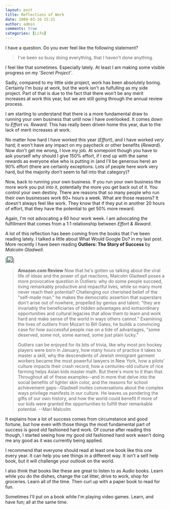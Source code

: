 ```yaml
---
layout: post
title: Reflections of Work
date: 2009-03-16 15:21
author: admin
comments: true
categories: [Life]
---
```

I have a question.  Do you ever feel like the following statement?
<blockquote>I've been so busy doing everything, that I haven't done anything.</blockquote>

I feel like that sometimes.  Especially lately.  At least I am making some visible progress on my <i>'Secret Project'</i>.

Sadly, compared to my little side project, work has been absolutely boring.  Certainly I'm busy at work, but the work isn't as fulfulling as my side project.  Part of that is due to the fact that there won't be any merit increases at work this year, but we are still going through the annual review process.

I am starting to understand that there is a more fundamental draw to running your own business that until now I have overlooked.  It comes down to <i>Effort vs. Reward</i>.  This has really been driven home this year, due to the lack of merit increases at work.

No matter how hard I have worked this year (<i>Effort</i>), and I have worked <i>very</i> hard; it won't have any impact on my paycheck or other benefits (<i>Reward</i>).  Now don't get me wrong, I love my job.  At somepoint though you have to ask yourself why should I give 150% effort, if I end up with the same rewards as everyone else who is putting in (and I'll be generous here) an 90% effort (there are certainly exceptions.  Lots of people here work very hard, but the majority don't seem to fall into that category)?

Now, back to running your own business.  If you run your own business the more work you put into it, potentially the more you get back out of it.  You control your own destiny.  There are reasons that so many people who run their own businesses work 60+ hours a week.  What are those reasons?  It doesn't always feel like work.  They know that if they put in another 20 hours of effort, that they have the potential to get 50% more reward.

Again, I'm not advocating a 60 hour work week.  I am advocating the fulfillment that comes from a 1:1 relationship between <i>Effort & Reward</i>.

A lot of this reflection has been coming from the books that I've been reading lately.  I talked a little about What Would Google Do? in my last post.  More recently I have been reading <b>Outliers: The Story of Success</b> by <i>Malcolm Gladwell</i>. <br />

|<a href="http://www.amazon.com/gp/product/0316017922?ie=UTF8&tag=hiddepugma-20&linkCode=as2&camp=1789&creative=9325&creativeASIN=0316017922"><img border="1" src="{{ site.url }}/assets/images/uploads/2009/03/41bbhmtqpql_sl160_.jpg"/></a><img src="http://www.assoc-amazon.com/e/ir?t=hiddepugma-20&l=as2&o=1&a=0316017922" width="1" height="1" border="1" alt="" style="border:none !important; margin:0px !important;" />|
<br />

<blockquote>
<b>Amazon.com Review</b>
Now that he's gotten us talking about the viral life of ideas and the power of gut reactions, Malcolm Gladwell poses a more provocative question in Outliers: why do some people succeed, living remarkably productive and impactful lives, while so many more never reach their potential? Challenging our cherished belief of the "self-made man," he makes the democratic assertion that superstars don't arise out of nowhere, propelled by genius and talent: "they are invariably the beneficiaries of hidden advantages and extraordinary opportunities and cultural legacies that allow them to learn and work hard and make sense of the world in ways others cannot." Examining the lives of outliers from Mozart to Bill Gates, he builds a convincing case for how successful people rise on a tide of advantages, "some deserved, some not, some earned, some just plain lucky."

Outliers can be enjoyed for its bits of trivia, like why most pro hockey players were born in January, how many hours of practice it takes to master a skill, why the descendents of Jewish immigrant garment workers became the most powerful lawyers in New York, how a pilots' culture impacts their crash record, how a centuries-old culture of rice farming helps Asian kids master math. But there's more to it than that. Throughout all of these examples--and in more that delve into the social benefits of lighter skin color, and the reasons for school achievement gaps--Gladwell invites conversations about the complex ways privilege manifests in our culture. He leaves us pondering the gifts of our own history, and how the world could benefit if more of our kids were granted the opportunities to fulfill their remarkable potential. --Mari Malcolm
</blockquote>

It explains how a lot of success comes from circumstance and good fortune, but how even with those things the most fundamental part of success is good old fashioned hard work.  Of course after reading this though, I started seeing how my good old fashioned hard work wasn't doing me any good as it was currently being applied.

I recommend that everyone should read at least one book like this one every year.  It can help you see things in a different way.  It isn't a self help book, but it will challenge your outlook on the world.

I also think that books like these are great to listen to as Audio books.  Learn while you do the dishes, change the cat litter, drive to work, shop for groceries.  Learn all of the time.  Then curl up with a paper book to read for fun.

Sometimes I'll put on a book while I'm playing video games.  Learn, and have fun; all at the same time.


